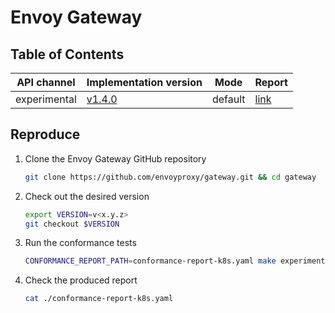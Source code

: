 # Envoy Gateway

## Table of Contents

|API channel|Implementation version|Mode|Report|
|-----------|----------------------|----|------|
| experimental |[v1.4.0](https://github.com/envoyproxy/gateway/releases/tag/v1.4.0)| default |[link](./experimental-v1.4.0-default-report.yaml)|

## Reproduce

1. Clone the Envoy Gateway GitHub repository

   ```bash
   git clone https://github.com/envoyproxy/gateway.git && cd gateway
   ```

2. Check out the desired version

   ```bash
   export VERSION=v<x.y.z>
   git checkout $VERSION
   ```

3. Run the conformance tests

   ```bash
   CONFORMANCE_REPORT_PATH=conformance-report-k8s.yaml make experimental-conformance
   ```

4. Check the produced report

   ```bash
   cat ./conformance-report-k8s.yaml
   ```
